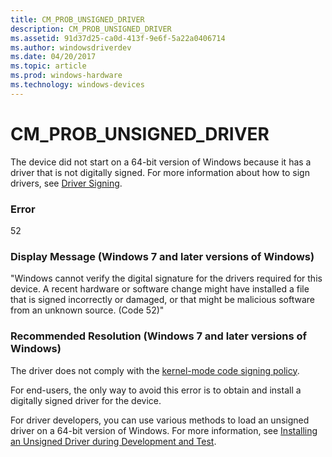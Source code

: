 ```yaml
---
title: CM_PROB_UNSIGNED_DRIVER
description: CM_PROB_UNSIGNED_DRIVER
ms.assetid: 91d37d25-ca0d-413f-9e6f-5a22a0406714
ms.author: windowsdriverdev
ms.date: 04/20/2017
ms.topic: article
ms.prod: windows-hardware
ms.technology: windows-devices
---
```


# CM_PROB_UNSIGNED_DRIVER


The device did not start on a 64-bit version of Windows because it has a driver that is not digitally signed. For more information about how to sign drivers, see [Driver Signing](driver-signing.md).

### Error

52

### Display Message (Windows 7 and later versions of Windows)

"Windows cannot verify the digital signature for the drivers required for this device. A recent hardware or software change might have installed a file that is signed incorrectly or damaged, or that might be malicious software from an unknown source. (Code 52)"

### Recommended Resolution (Windows 7 and later versions of Windows)

The driver does not comply with the [kernel-mode code signing policy](kernel-mode-code-signing-policy--windows-vista-and-later-.md).

For end-users, the only way to avoid this error is to obtain and install a digitally signed driver for the device.

For driver developers, you can use various methods to load an unsigned driver on a 64-bit version of Windows. For more information, see [Installing an Unsigned Driver during Development and Test](installing-an-unsigned-driver-during-development-and-test.md).

 

 





